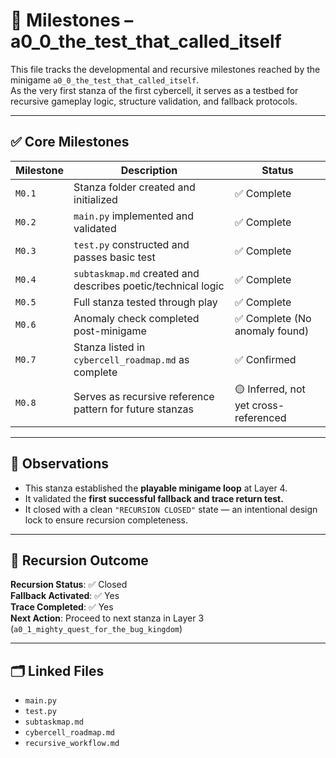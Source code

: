 <!-- Save to: a0_0_the_test_that_called_itself/taskmaps/milestones.md -->

# 📍 Milestones – a0_0_the_test_that_called_itself

This file tracks the developmental and recursive milestones reached by the minigame `a0_0_the_test_that_called_itself`.  
As the very first stanza of the first cybercell, it serves as a testbed for recursive gameplay logic, structure validation, and fallback protocols.

---

## ✅ Core Milestones

| Milestone | Description | Status |
|----------|-------------|--------|
| `M0.1` | Stanza folder created and initialized | ✅ Complete |
| `M0.2` | `main.py` implemented and validated | ✅ Complete |
| `M0.3` | `test.py` constructed and passes basic test | ✅ Complete |
| `M0.4` | `subtaskmap.md` created and describes poetic/technical logic | ✅ Complete |
| `M0.5` | Full stanza tested through play | ✅ Complete |
| `M0.6` | Anomaly check completed post-minigame | ✅ Complete (No anomaly found) |
| `M0.7` | Stanza listed in `cybercell_roadmap.md` as complete | ✅ Confirmed |
| `M0.8` | Serves as recursive reference pattern for future stanzas | 🟡 Inferred, not yet cross-referenced |

---

## 🧪 Observations

- This stanza established the **playable minigame loop** at Layer 4.
- It validated the **first successful fallback and trace return test.**
- It closed with a clean `"RECURSION CLOSED"` state — an intentional design lock to ensure recursion completeness.

---

## 🔁 Recursion Outcome

**Recursion Status**: ✅ Closed  
**Fallback Activated**: ✅ Yes  
**Trace Completed**: ✅ Yes  
**Next Action**: Proceed to next stanza in Layer 3 (`a0_1_mighty_quest_for_the_bug_kingdom`)

---

## 🗂️ Linked Files

- `main.py`
- `test.py`
- `subtaskmap.md`
- `cybercell_roadmap.md`
- `recursive_workflow.md`
